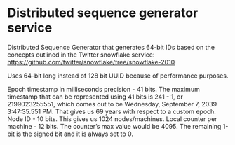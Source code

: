 # Distributed sequence generator service

Distributed Sequence Generator that generates 64-bit IDs based on the concepts outlined in the Twitter snowflake service:
https://github.com/twitter/snowflake/tree/snowflake-2010

Uses 64-bit long instead of 128 bit UUID because of performance purposes.

Epoch timestamp in milliseconds precision - 41 bits.
The maximum timestamp that can be represented using 41 bits is 241 - 1, or 2199023255551,
which comes out to be Wednesday, September 7, 2039 3:47:35.551 PM. That gives us 69 years with respect to a custom epoch.
Node ID - 10 bits. This gives us 1024 nodes/machines.
Local counter per machine - 12 bits. The counter’s max value would be 4095.
The remaining 1-bit is the signed bit and it is always set to 0.
